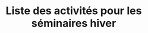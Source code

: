 ---
layout: layout_generic
language: fr
season: winter
type: B2B
menu: seminaire
topnav_color_text: 
title: Liste des activités pour les séminaires hiver
permalink: "/fr/seminaires-hiver/activites-seminaires"
meta-title: Liste des activités pour les séminaires hiver
meta-description: Connaissez-vous Ze Hero, la référence de l'Outdoor ? Découvrez l'équipe
  Ze Hero, notre histoire et les valeurs qui nous animent
baseline: Découvrez ZE HERO
redirection_from:
page_sections:
- template: 2colTitreTxt
  title: Liste des activités pour les séminaires hiver
  content: |-
    ZE HERO Séminaires organise votre événement d’entreprise entre Savoies, Mont Blanc et Jura, au cœur d’une nature généreuse, de massifs enneigés, de villages charmants et de lacs étincelants... un cadre unique à moins de 4h de Paris, qui sera apprécié par tous.
- template: listServices
  service: activites
---